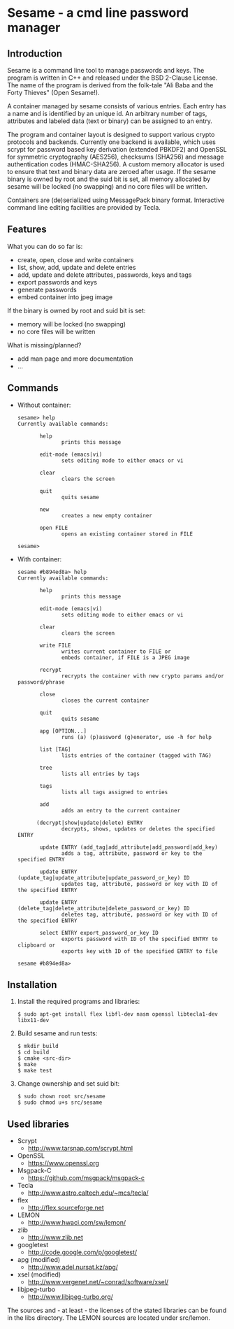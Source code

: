 Sesame - a cmd line password manager
====================================

Introduction
------------

Sesame is a command line tool to manage passwords and keys.
The program is written in C++ and released under the BSD 2-Clause License.
The name of the program is derived from the folk-tale "Ali Baba and the
Forty Thieves" (Open Sesame!).

A container managed by sesame consists of various entries. Each entry has
a name and is identified by an unique id. An arbitrary number of tags,
attributes and labeled data (text or binary) can be assigned to an entry.

The program and container layout is designed to support various
crypto protocols and backends. Currently one backend is available,
which uses scrypt for password based key derivation (extended PBKDF2)
and OpenSSL for symmetric cryptography (AES256), checksums (SHA256)
and message authentication codes (HMAC-SHA256). A custom memory allocator
is used to ensure that text and binary data are zeroed after usage.
If the sesame binary is owned by root and the suid bit is set,
all memory allocated by sesame will be locked (no swapping)
and no core files will be written.

Containers are (de)serialized using MessagePack binary format.
Interactive command line editing facilities are provided by Tecla.


Features
--------

What you can do so far is:

* create, open, close and write containers
* list, show, add, update and delete entries
* add, update and delete attributes, passwords, keys and tags
* export passwords and keys
* generate passwords
* embed container into jpeg image

If the binary is owned by root and suid bit is set:

* memory will be locked (no swapping)
* no core files will be written

What is missing/planned?

* add man page and more documentation
* ...


Commands
--------

* Without container:

   ```
   sesame> help
   Currently available commands:

          help
                 prints this message

          edit-mode (emacs|vi)
                 sets editing mode to either emacs or vi

          clear
                 clears the screen

          quit
                 quits sesame

          new
                 creates a new empty container

          open FILE
                 opens an existing container stored in FILE

   sesame>
   ```

* With container:

   ```
   sesame #b894ed8a> help
   Currently available commands:

          help
                 prints this message

          edit-mode (emacs|vi)
                 sets editing mode to either emacs or vi

          clear
                 clears the screen

          write FILE
                 writes current container to FILE or
                 embeds container, if FILE is a JPEG image

          recrypt
                 recrypts the container with new crypto params and/or password/phrase

          close
                 closes the current container

          quit
                 quits sesame

          apg [OPTION...]
                 runs (a) (p)assword (g)enerator, use -h for help

          list [TAG]
                 lists entries of the container (tagged with TAG)

          tree
                 lists all entries by tags

          tags
                 lists all tags assigned to entries

          add
                 adds an entry to the current container

         (decrypt|show|update|delete) ENTRY
                 decrypts, shows, updates or deletes the specified ENTRY

          update ENTRY (add_tag|add_attribute|add_password|add_key)
                 adds a tag, attribute, password or key to the specified ENTRY

          update ENTRY (update_tag|update_attribute|update_password_or_key) ID
                 updates tag, attribute, password or key with ID of the specified ENTRY

          update ENTRY (delete_tag|delete_attribute|delete_password_or_key) ID
                 deletes tag, attribute, password or key with ID of the specified ENTRY

          select ENTRY export_password_or_key ID
                 exports password with ID of the specified ENTRY to clipboard or
                 exports key with ID of the specified ENTRY to file

   sesame #b894ed8a>
   ```


Installation
------------

1. Install the required programs and libraries:

   ```
   $ sudo apt-get install flex libfl-dev nasm openssl libtecla1-dev libx11-dev
   ```
2. Build sesame and run tests:

   ```
   $ mkdir build
   $ cd build
   $ cmake <src-dir>
   $ make
   $ make test
   ```
3. Change ownership and set suid bit:

   ```
   $ sudo chown root src/sesame
   $ sudo chmod u+s src/sesame
   ```


Used libraries
--------------

* Scrypt
  - http://www.tarsnap.com/scrypt.html
* OpenSSL
  - https://www.openssl.org
* Msgpack-C
  - https://github.com/msgpack/msgpack-c
* Tecla
  - http://www.astro.caltech.edu/~mcs/tecla/
* flex
  - http://flex.sourceforge.net
* LEMON
  - http://www.hwaci.com/sw/lemon/
* zlib
  - http://www.zlib.net
* googletest
  - http://code.google.com/p/googletest/
* apg (modified)
  - http://www.adel.nursat.kz/apg/
* xsel (modified)
  - http://www.vergenet.net/~conrad/software/xsel/
* libjpeg-turbo
  - http://www.libjpeg-turbo.org/

The sources and - at least - the licenses of the stated libraries
can be found in the libs directory. The LEMON sources are located
under src/lemon.

